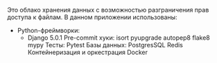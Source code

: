 Это облако хранения данных с возможностью разграничения прав доступа к файлам.
В данном приложении использованы:

* Python-фреймворки:
  * Django 5.0.1
Pre-commit хуки:
isort
pyupgrade
autopep8
flake8
mypy
Тесты:
Pytest
Базы данных:
PostgresSQL
Redis
Контейнеризация и оркестрация
Docker